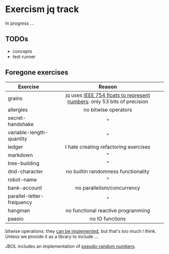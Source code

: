 # Exercism jq track

In progress ...

## TODOs

- concepts
- test runner

## Foregone exercises

| Exercise                  |                                       Reason                                       |
| ------------------------- | :--------------------------------------------------------------------------------: |
| grains                    | jq uses [IEEE 754 floats to represent numbers][numbers]: only 53 bits of precision |
| allergies                 |                                no bitwise operators                                |
| secret-handshake          |                                         "                                          |
| variable-length-quantity  |                                         "                                          |
| ledger                    |                       I hate creating refactoring exercises                        |
| markdown                  |                                         "                                          |
| tree-building             |                                         "                                          |
| dnd-character             |                        no builtin randomness functionality                         |
| robot-name                |                                         "                                          |
| bank-account              |                             no parallelism/concurrency                             |
| parallel-letter-frequency |                                         "                                          |
| hangman                   |                         no functional reactive programming                         |
| paasio                    |                                  no IO functions                                   |

bitwise operations: they [can be implemented][jbol-bitwise], but that's too much I think.
Unless we provide it as a library to include ...

JBOL includes an implementation of [pseudo-random numbers][jbol-chance].

[numbers]: https://github.com/stedolan/jq/wiki/FAQ#numbers
[jbol-bitwise]: https://github.com/fadado/JBOL/blob/master/fadado.github.io/math/bitwise.jq
[jbol-chance]: https://github.com/fadado/JBOL/blob/master/fadado.github.io/math/chance.jq
